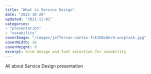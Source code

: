 ```yaml
---
title: "What is Service Design"
date: "2021-10-26"
updated: "2021-11-01"
categories:
- "presentation"
- "useability"
coverImage: "/images/jefferson-santos-fCEJGBzAkrU-unsplash.jpg"
coverWidth: 16
coverHeight: 9
excerpt: Grid design and font selection for useability
---
```


All about Service Design presentation